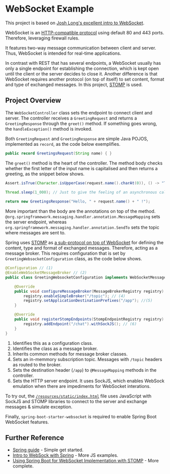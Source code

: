 # WebSocket Example
This project is based on [Josh Long's excellent intro to WebSocket](https://www.youtube.com/watch?v=m0K3ElazGE0).

WebSocket is an [HTTP-compatible protocol](https://docs.spring.io/spring-framework/docs/current/reference/html/web.html#websocket) using default 80 and 443 ports. Therefore, leveraging firewall rules. 

It features two-way message communication between client and server. Thus, WebSocket is intended for real-time applications.

In contrast with REST that has several endpoints, a WebSocket usually has only a single endpoint for establishing the connection, which is kept open until the client or the server decides to close it. Another difference is that WebSocket requires another protocol (on top of itself) to set content, format and type of exchanged messages. In this project, [STOMP](https://stomp.github.io/stomp-specification-1.2.html#Abstract) is used.

## Project Overview
The `WebSocketController` class sets the endpoint to connect client and server. The controller receives a `GreetingRequest` and returns a `GreetingResponse` through the `greet()` method. If something goes wrong, the `handleException()` method is invoked.

Both `GreetingRequest` and `GreetingResponse` are simple Java POJOS, implemented as `record`, as the code below exemplifies.

```java
public record GreetingsRequest(String name) { }
```

The `greet()` method is the heart of the controller. The method body checks whether the first letter of the input name is capitalised and then returns a greeting, as the snippet below shows.

```java
Assert.isTrue(Character.isUpperCase(request.name().charAt(0)), () -> "The name must start with a capital letter"); // Just to show off the handleException() method

Thread.sleep(1_000); // Just to give the feeling of an asynchronous call
		
return new GreetingsResponse("Hello, " + request.name() + " !");	
```

More important than the body are the annotations on top of the method. `@org.springframework.messaging.handler.annotation.MessageMapping` sets the server endpoint, whereas `org.springframework.messaging.handler.annotation.SendTo` sets the topic where messages are sent to. 

Spring uses [STOMP](https://stomp.github.io/stomp-specification-1.2.html#Abstract) as [a sub-protocol on top of WebSocket](https://docs.spring.io/spring-framework/docs/current/reference/html/web.html#websocket-stomp) for defining the content, type and format of exchanged messages. Therefore, acting as a message broker. This requires configuration that is set by `GreetingWebsocketConfiguration` class, as the code below shows.

```java
@Configuration // (1)
@EnableWebSocketMessageBroker // (2)
public class GreetingWebsocketConfiguration implements WebSocketMessageBrokerConfigurer { // (3)

	@Override
	public void configureMessageBroker(MessageBrokerRegistry registry) { 
		registry.enableSimpleBroker("/topic"); // (4)
		registry.setApplicationDestinationPrefixes("/app"); //(5)
	}

	@Override
	public void registerStompEndpoints(StompEndpointRegistry registry) {
		registry.addEndpoint("/chat").withSockJS(); // (6) 
	}
}
```
1. Identifies this as a configuration class.
2. Identifies the class as a message broker.
3. Inherits common methods for message broker classes.
4. Sets an in-memmory subscription topic. Messages with `/topic` headers as routed to the broker.
5. Sets the destination header (`/app`) to
`@MessageMapping` methods in the controller.
6. Sets the HTTP server endpoint. It uses SockJS, which enables WebSock emulation when there are impediments for WebSocket interations.

To try out, the [`/resources/static/index.html`](./src/main/resources/static/index.html) file uses JavaScript with SockJS and STOMP libraries to connect to the server and exchange messages & simulate exception.

Finally, `spring-boot-starter-websocket` is required to enable Spring Boot WebSocket features.

## Further Reference

- [Spring guide](https://spring.io/guides/gs/messaging-stomp-websocket/) - Simple get started.
- [Intro to WebSock with Spring](https://www.baeldung.com/websockets-spring) - More JS examples.
- [Using Spring Boot for WebSocket Implementation with STOMP](https://www.toptal.com/java/stomp-spring-boot-websocket) - More complete.